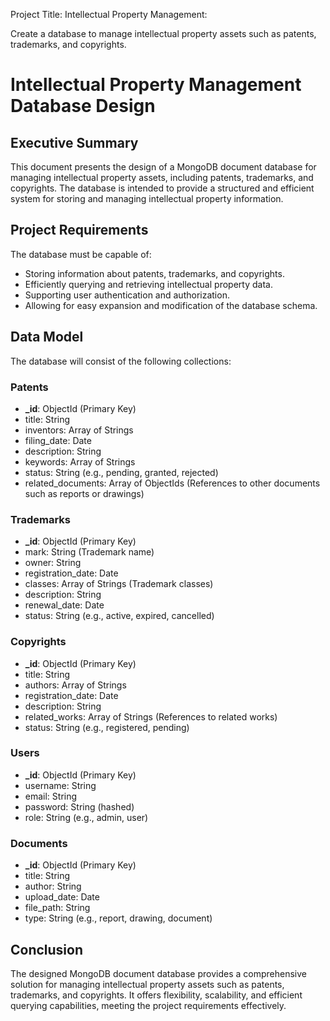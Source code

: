 Project Title: Intellectual Property Management: 

Create a database to manage intellectual property assets such as patents, trademarks, and copyrights.

# Intellectual Property Management Database Design

## Executive Summary
This document presents the design of a MongoDB document database for managing intellectual property assets, including patents, trademarks, and copyrights. The database is intended to provide a structured and efficient system for storing and managing intellectual property information.

## Project Requirements
The database must be capable of:
- Storing information about patents, trademarks, and copyrights.
- Efficiently querying and retrieving intellectual property data.
- Supporting user authentication and authorization.
- Allowing for easy expansion and modification of the database schema.

## Data Model
The database will consist of the following collections:

### Patents
- **_id**: ObjectId (Primary Key)
- title: String
- inventors: Array of Strings
- filing_date: Date
- description: String
- keywords: Array of Strings
- status: String (e.g., pending, granted, rejected)
- related_documents: Array of ObjectIds (References to other documents such as reports or drawings)

### Trademarks
- **_id**: ObjectId (Primary Key)
- mark: String (Trademark name)
- owner: String
- registration_date: Date
- classes: Array of Strings (Trademark classes)
- description: String
- renewal_date: Date
- status: String (e.g., active, expired, cancelled)

### Copyrights
- **_id**: ObjectId (Primary Key)
- title: String
- authors: Array of Strings
- registration_date: Date
- description: String
- related_works: Array of Strings (References to related works)
- status: String (e.g., registered, pending)

### Users
- **_id**: ObjectId (Primary Key)
- username: String
- email: String
- password: String (hashed)
- role: String (e.g., admin, user)

### Documents
- **_id**: ObjectId (Primary Key)
- title: String
- author: String
- upload_date: Date
- file_path: String
- type: String (e.g., report, drawing, document)

## Conclusion
The designed MongoDB document database provides a comprehensive solution for managing intellectual property assets such as patents, trademarks, and copyrights. It offers flexibility, scalability, and efficient querying capabilities, meeting the project requirements effectively.
